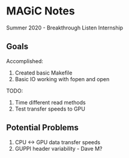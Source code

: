 # MAGiC Notes

Summer 2020 - Breakthrough Listen Internship

  

## Goals

Accomplished:

 1. Created basic Makefile
 2. Basic IO working with fopen and open

  

TODO:

 1. Time different read methods
 2. Test transfer speeds to GPU

  

## Potential Problems

 1. CPU <-> GPU data transfer speeds
 2. GUPPI header variability  - Dave M?
